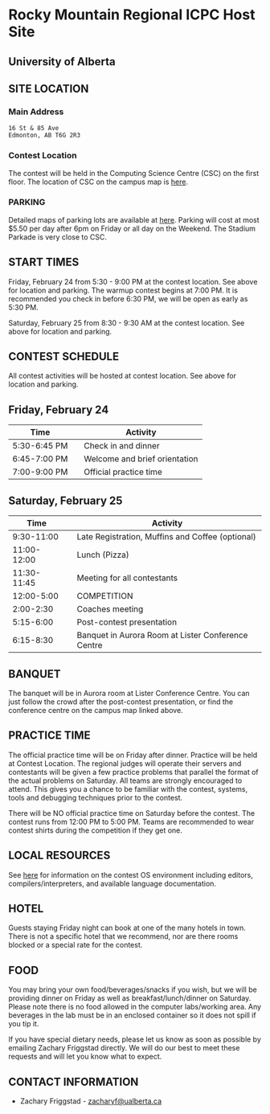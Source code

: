 # Rocky Mountain Regional ICPC Host Site

## University of Alberta

## SITE LOCATION

### Main Address

```
16 St & 85 Ave
Edmonton, AB T6G 2R3
```

### Contest Location

The contest will be held in the Computing Science Centre (CSC) on the first floor. The location of CSC on the campus map is [here](https://www.ualberta.ca/maps?l=53.526927,-113.52725900000002&z=17&campus=north_campus&b=csc).

### PARKING

Detailed maps of parking lots are available at [here](https://www.ualberta.ca/parking-services). Parking will cost at most $5.50 per day after 6pm on Friday or all day on the Weekend. The Stadium Parkade is very close to CSC.

## START TIMES

Friday, February 24 from 5:30 - 9:00 PM at the contest location. See above for location and parking. The warmup contest begins at 7:00 PM. It is recommended you check in before 6:30 PM, we will be open as early as 5:30 PM.

Saturday, February 25 from 8:30 - 9:30 AM at the contest location. See above for location and parking.

## CONTEST SCHEDULE

All contest activities will be hosted at contest location. See above for location and parking.

## Friday, February 24

| Time         |     | Activity                      |
| ------------ | --- | ----------------------------- |
| 5:30-6:45 PM |     | Check in and dinner           |
| 6:45-7:00 PM |     | Welcome and brief orientation |
| 7:00-9:00 PM |     | Official practice time        |

## Saturday, February 25

| Time       |     | Activity                              |
| ---------- | --- | ------------------------------------- |
| 9:30-11:00 |     | Late Registration, Muffins and Coffee (optional)                 |
| 11:00-12:00 |    | Lunch (Pizza) |
| 11:30-11:45 |     | Meeting for all contestants           |
| 12:00-5:00 |     | COMPETITION |
| 2:00-2:30 |     | Coaches meeting                       |
| 5:15-6:00  |     | Post-contest presentation         |
| 6:15-8:30 |     | Banquet in Aurora Room at Lister Conference Centre |

## BANQUET
The banquet will be in Aurora room at Lister Conference Centre. You can just follow the crowd after the post-contest presentation, or find the conference centre on the campus map linked above.


## PRACTICE TIME

The official practice time will be on Friday after dinner. Practice will be held at Contest Location. The regional judges will operate their servers and contestants will be given a few practice problems that parallel the format of the actual problems on Saturday. All teams are strongly encouraged to attend. This gives you a chance to be familiar with the contest, systems, tools and debugging techniques prior to the contest.

There will be NO official practice time on Saturday before the contest.
The contest runs from 12:00 PM to 5:00 PM. Teams are recommended to wear contest shirts during the competition if they get one.

## LOCAL RESOURCES

See [here](https://image.icpc.global/pac2022/environment.html) for information on the contest OS environment including editors, compilers/interpreters, and available language documentation.

## HOTEL

Guests staying Friday night can book at one of the many hotels in town. There is not a specific hotel that we recommend, nor are there rooms blocked or a special rate for the contest.

## FOOD

You may bring your own food/beverages/snacks if you wish, but we will be providing dinner on Friday as well as breakfast/lunch/dinner on Saturday. Please note there is no food allowed in the computer labs/working area. Any beverages in the lab must be in an enclosed container so it does not spill if you tip it.

If you have special dietary needs, please let us know as soon as possible by emailing Zachary Friggstad directly. We will do our best to meet these requests and will let you know what to expect.

## CONTACT INFORMATION

-   Zachary Friggstad - [zacharyf@ualberta.ca](mailto:zacharyf@ualberta.ca)
